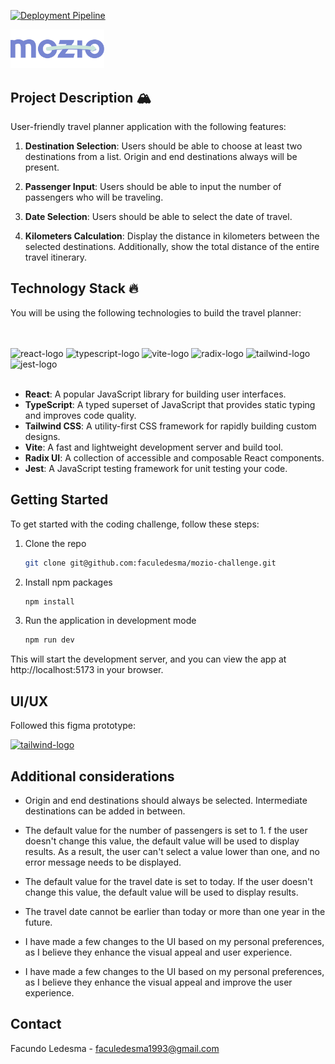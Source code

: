 [![Deployment Pipeline](https://github.com/faculedesma/ledesma-app/actions/workflows/pipeline.yml/badge.svg)](https://github.com/faculedesma/mozio-challenge/actions/workflows/pipeline.yml)

<a href="https://www.mozio.com/en-us/" rel="noopener" target="_blank"><img width="150" src="public/mozio-logo.svg" alt="mozio-logo"></a>

## Project Description :mountain_snow:

User-friendly travel planner application with the following features:

1. **Destination Selection**: Users should be able to choose at least two destinations from a list. Origin and end destinations always will be present.

2. **Passenger Input**: Users should be able to input the number of passengers who will be traveling.

3. **Date Selection**: Users should be able to select the date of travel.

4. **Kilometers Calculation**: Display the distance in kilometers between the selected destinations. Additionally, show the total distance of the entire travel itinerary.

## Technology Stack :fire:

You will be using the following technologies to build the travel planner:

<br>
<br>

<div style="display:inline-block">
<img width="50" src="https://upload.wikimedia.org/wikipedia/commons/thumb/a/a7/React-icon.svg/2300px-React-icon.svg.png" alt="react-logo" />
<img width="50" src="https://upload.wikimedia.org/wikipedia/commons/thumb/4/4c/Typescript_logo_2020.svg/2048px-Typescript_logo_2020.svg.png" alt="typescript-logo" />
<img width="50" src="https://upload.wikimedia.org/wikipedia/commons/thumb/f/f1/Vitejs-logo.svg/1039px-Vitejs-logo.svg.png" alt="vite-logo" />
<img width="50" src="https://avatars.githubusercontent.com/u/75042455?s=280&v=4" alt="radix-logo" />
<img width="150" src="https://upload.wikimedia.org/wikipedia/commons/thumb/9/95/Tailwind_CSS_logo.svg/2560px-Tailwind_CSS_logo.svg.png" alt="tailwind-logo" />
<img width="75" src="https://cdn.iconscout.com/icon/free/png-256/free-jest-3521517-2945020.png" alt="jest-logo" />
</div>

<br>
<br>

- **React**: A popular JavaScript library for building user interfaces.
- **TypeScript**: A typed superset of JavaScript that provides static typing and improves code quality.
- **Tailwind CSS**: A utility-first CSS framework for rapidly building custom designs.
- **Vite**: A fast and lightweight development server and build tool.
- **Radix UI**: A collection of accessible and composable React components.
- **Jest**: A JavaScript testing framework for unit testing your code.

## Getting Started

To get started with the coding challenge, follow these steps:

1. Clone the repo
   ```sh
   git clone git@github.com:faculedesma/mozio-challenge.git
   ```
2. Install npm packages
   ```sh
   npm install
   ```
3. Run the application in development mode
   ```sh
   npm run dev
   ```

This will start the development server, and you can view the app at http://localhost:5173 in your browser.

## UI/UX

Followed this figma prototype:

<div class="display:inline-block">
   <a href="https://www.figma.com/file/GSIB3ruHqfmv2Rubs4wK6J/?type=design&node-id=119-2499&mode=design&t=X5d7zOYCGiTKSzvG-0">
   <img width="50" src="https://cdn.sanity.io/images/599r6htc/localized/46a76c802176eb17b04e12108de7e7e0f3736dc6-1024x1024.png?w=804&h=804&q=75&fit=max&auto=format" alt="tailwind-logo" />
   </a>
</div>

## Additional considerations

- Origin and end destinations should always be selected. Intermediate destinations can be added in between.

- The default value for the number of passengers is set to 1. f the user doesn't change this value, the default value will be used to display results. As a result, the user can't select a value lower than one, and no error message needs to be displayed.

- The default value for the travel date is set to today. If the user doesn't change this value, the default value will be used to display results.

- The travel date cannot be earlier than today or more than one year in the future.

- I have made a few changes to the UI based on my personal preferences, as I believe they enhance the visual appeal and user experience.

- I have made a few changes to the UI based on my personal preferences, as I believe they enhance the visual appeal and improve the user experience.

## Contact

Facundo Ledesma - faculedesma1993@gmail.com
